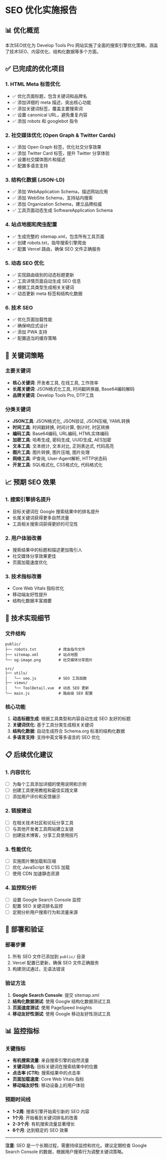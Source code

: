 # SEO 优化实施报告

## 📊 优化概览

本次SEO优化为 Develop Tools Pro 网站实施了全面的搜索引擎优化策略，涵盖了技术SEO、内容优化、结构化数据等多个方面。

## ✅ 已完成的优化项目

### 1. **HTML Meta 标签优化**
- ✅ 优化页面标题，包含关键词和品牌名
- ✅ 添加详细的 meta 描述，突出核心功能
- ✅ 添加关键词标签，覆盖主要搜索词
- ✅ 设置 canonical URL，避免重复内容
- ✅ 添加 robots 和 googlebot 指令

### 2. **社交媒体优化 (Open Graph & Twitter Cards)**
- ✅ 添加 Open Graph 标签，优化社交分享效果
- ✅ 添加 Twitter Card 标签，提升 Twitter 分享体验
- ✅ 设置社交媒体图片和描述
- ✅ 配置多语言支持

### 3. **结构化数据 (JSON-LD)**
- ✅ 添加 WebApplication Schema，描述网站应用
- ✅ 添加 WebSite Schema，支持站内搜索
- ✅ 添加 Organization Schema，建立品牌权威
- ✅ 工具页面动态生成 SoftwareApplication Schema

### 4. **站点地图和爬虫配置**
- ✅ 生成完整的 sitemap.xml，包含所有工具页面
- ✅ 创建 robots.txt，指导搜索引擎爬虫
- ✅ 配置 Vercel 路由，确保 SEO 文件正确服务

### 5. **动态 SEO 优化**
- ✅ 实现路由级别的动态标题更新
- ✅ 工具详情页面自动生成 SEO 信息
- ✅ 根据工具类型生成相关关键词
- ✅ 动态更新 meta 标签和结构化数据

### 6. **技术 SEO**
- ✅ 优化页面加载性能
- ✅ 确保响应式设计
- ✅ 添加 PWA 支持
- ✅ 配置适当的缓存策略

## 🎯 关键词策略

### 主要关键词
- **核心关键词**: 开发者工具, 在线工具, 工作效率
- **长尾关键词**: JSON格式化工具, 时间戳转换器, Base64编码解码
- **品牌关键词**: Develop Tools Pro, DTP工具

### 分类关键词
- **JSON工具**: JSON格式化, JSON验证, JSON压缩, YAML转换
- **时间工具**: 时间戳转换, 时间计算, 倒计时, 时区转换
- **编码工具**: Base64编码, URL编码, HTML实体编码
- **加密工具**: 哈希生成, 密码生成, UUID生成, AES加密
- **文本工具**: 文本统计, 文本对比, 正则表达式, 代码高亮
- **图片工具**: 图片转换, 图片压缩, 图片处理
- **网络工具**: IP查询, User-Agent解析, HTTP状态码
- **开发工具**: SQL格式化, CSS格式化, 代码格式化

## 📈 预期 SEO 效果

### 1. **搜索引擎排名提升**
- 目标关键词在 Google 搜索结果中的排名提升
- 长尾关键词获得更多自然流量
- 工具相关搜索词获得更好的可见性

### 2. **用户体验改善**
- 搜索结果中的标题和描述更加吸引人
- 社交媒体分享效果更佳
- 页面加载速度优化

### 3. **技术指标改善**
- Core Web Vitals 指标优化
- 移动端友好性提升
- 结构化数据丰富摘要

## 🔧 技术实现细节

### 文件结构
```
public/
├── robots.txt          # 爬虫指令文件
├── sitemap.xml         # 站点地图
└── og-image.png        # 社交媒体分享图片

src/
├── utils/
│   └── seo.js          # SEO 工具函数
├── views/
│   └── ToolDetail.vue  # 动态 SEO 更新
└── main.js             # 路由级 SEO 配置
```

### 核心功能
1. **动态标题生成**: 根据工具类型和内容自动生成 SEO 友好的标题
2. **关键词优化**: 基于工具分类生成相关关键词
3. **结构化数据**: 自动生成符合 Schema.org 标准的结构化数据
4. **多语言支持**: 支持中英文等多语言的 SEO 优化

## 📋 后续优化建议

### 1. **内容优化**
- [ ] 为每个工具添加详细的使用说明和示例
- [ ] 创建工具使用教程和最佳实践文章
- [ ] 添加用户评价和反馈展示

### 2. **链接建设**
- [ ] 在相关技术社区和论坛分享工具
- [ ] 与其他开发者工具网站建立友链
- [ ] 创建技术博客，分享工具使用技巧

### 3. **性能优化**
- [ ] 实施图片懒加载和压缩
- [ ] 优化 JavaScript 和 CSS 加载
- [ ] 使用 CDN 加速静态资源

### 4. **监控和分析**
- [ ] 设置 Google Search Console 监控
- [ ] 配置 SEO 关键词排名监控
- [ ] 定期分析用户搜索行为和流量来源

## 🚀 部署和验证

### 部署步骤
1. 所有 SEO 文件已添加到 `public/` 目录
2. Vercel 配置已更新，确保 SEO 文件正确服务
3. 构建测试通过，无语法错误

### 验证方法
1. **Google Search Console**: 提交 sitemap.xml
2. **结构化数据测试**: 使用 Google 结构化数据测试工具
3. **页面速度测试**: 使用 PageSpeed Insights
4. **移动友好性测试**: 使用 Google 移动友好性测试工具

## 📊 监控指标

### 关键指标
- **有机搜索流量**: 来自搜索引擎的自然流量
- **关键词排名**: 目标关键词在搜索结果中的位置
- **点击率 (CTR)**: 搜索结果中的点击率
- **页面加载速度**: Core Web Vitals 指标
- **移动端友好性**: 移动设备上的用户体验

### 预期时间线
- **1-2周**: 搜索引擎开始索引新的 SEO 内容
- **1个月**: 开始看到关键词排名的改善
- **2-3个月**: 有机搜索流量显著增长
- **6个月**: 达到稳定的 SEO 效果

---

**注意**: SEO 是一个长期过程，需要持续监控和优化。建议定期检查 Google Search Console 的数据，根据用户搜索行为调整关键词策略。
